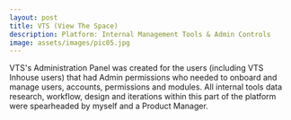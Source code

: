 ```yaml
---
layout: post
title: VTS (View The Space)
description: Platform: Internal Management Tools & Admin Controls
image: assets/images/pic05.jpg
---
```


VTS's Administration Panel was created for the users (including VTS Inhouse users) that had Admin permissions who needed to onboard and manage users, accounts, permissions and modules. All internal tools data research, workflow, design and iterations within this part of the platform were spearheaded by myself and a Product Manager. 
